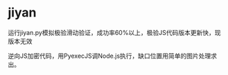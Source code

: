 # jiyan
运行jiyan.py模拟极验滑动验证，成功率60%以上，极验JS代码版本更新快，现版本无效

逆向JS加密代码，用PyexecJS调Node.js执行，缺口位置用简单的图片处理求出。
